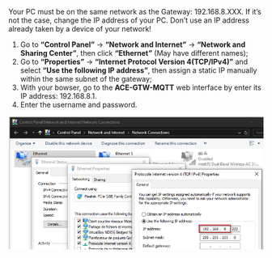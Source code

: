Your PC must be on the same network as the Gateway: 192.168.8.XXX. If it’s not the case, change the 
IP address of your PC. Don’t use an IP address already taken by a device of your network!

1. Go to **“Control Panel”** → **“Network and Internet”** → **“Network and Sharing Center”**, then click **“Ethernet”** (May have different names);
2. Go to **“Properties”** → **“Internet Protocol Version 4(TCP/IPv4)”** and select **“Use the following IP address”**, then assign a static IP manually within the same subnet of the gateway;
3. With your bowser, go to the **ACE-GTW-MQTT** web interface by enter its IP address: 192.168.8.1.
4. Enter the username and password.

![](/images/devices-library/ready-to-go-devices/ace-iot-gateway/wired-connection.png)
